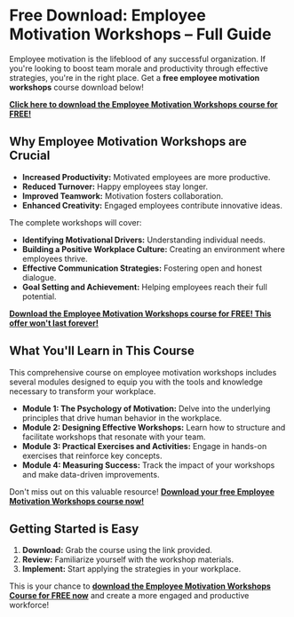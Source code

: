 # Free Download: Employee Motivation Workshops – Full Guide

Employee motivation is the lifeblood of any successful organization. If you're looking to boost team morale and productivity through effective strategies, you're in the right place. Get a **free employee motivation workshops** course download below!

[**Click here to download the Employee Motivation Workshops course for FREE!**](https://udemywork.com/employee-motivation-workshops)

## Why Employee Motivation Workshops are Crucial

*   **Increased Productivity:** Motivated employees are more productive.
*   **Reduced Turnover:** Happy employees stay longer.
*   **Improved Teamwork:** Motivation fosters collaboration.
*   **Enhanced Creativity:** Engaged employees contribute innovative ideas.

The complete workshops will cover:

*   **Identifying Motivational Drivers:** Understanding individual needs.
*   **Building a Positive Workplace Culture:** Creating an environment where employees thrive.
*   **Effective Communication Strategies:** Fostering open and honest dialogue.
*   **Goal Setting and Achievement:** Helping employees reach their full potential.

[**Download the Employee Motivation Workshops course for FREE! This offer won't last forever!**](https://udemywork.com/employee-motivation-workshops)

## What You'll Learn in This Course

This comprehensive course on employee motivation workshops includes several modules designed to equip you with the tools and knowledge necessary to transform your workplace.

*   **Module 1: The Psychology of Motivation:** Delve into the underlying principles that drive human behavior in the workplace.
*   **Module 2: Designing Effective Workshops:** Learn how to structure and facilitate workshops that resonate with your team.
*   **Module 3: Practical Exercises and Activities:** Engage in hands-on exercises that reinforce key concepts.
*   **Module 4: Measuring Success:** Track the impact of your workshops and make data-driven improvements.

Don't miss out on this valuable resource! **[Download your free Employee Motivation Workshops course now!](https://udemywork.com/employee-motivation-workshops)**

## Getting Started is Easy

1.  **Download:** Grab the course using the link provided.
2.  **Review:** Familiarize yourself with the workshop materials.
3.  **Implement:** Start applying the strategies in your workplace.

This is your chance to **[download the Employee Motivation Workshops Course for FREE now](https://udemywork.com/employee-motivation-workshops)** and create a more engaged and productive workforce!
